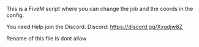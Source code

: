 This is a FiveM script where you can change the job and the coords in the config.

You need Help join the Discord.
Discord: https://discord.gg/Xxgdjw8Z

Rename of this file is dont allow
